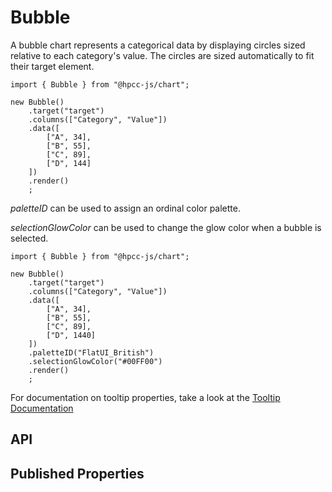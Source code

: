 # Bubble

<!--meta
{
    "source": "https://github.com/hpcc-systems/Visualization/blob/master/packages/chart/src/Bubble.ts#L8",
    "extends": "SVGWidget"
}
-->

A bubble chart represents a categorical data by displaying circles sized relative to each category's value. The circles are sized automatically to fit their target element.

```sample-code
import { Bubble } from "@hpcc-js/chart";

new Bubble()
    .target("target")
    .columns(["Category", "Value"])
    .data([
        ["A", 34],
        ["B", 55],
        ["C", 89],
        ["D", 144]
    ])
    .render()
    ;
```

_paletteID_ can be used to assign an ordinal color palette.

_selectionGlowColor_ can be used to change the glow color when a bubble is selected.

```sample-code
import { Bubble } from "@hpcc-js/chart";

new Bubble()
    .target("target")
    .columns(["Category", "Value"])
    .data([
        ["A", 34],
        ["B", 55],
        ["C", 89],
        ["D", 1440]
    ])
    .paletteID("FlatUI_British")
    .selectionGlowColor("#00FF00")
    .render()
    ;
```

For documentation on tooltip properties, take a look at the [Tooltip Documentation](../packages/common/docs/Tooltip.md)

## API

## Published Properties
```@hpcc-js/chart:Bubble
```
